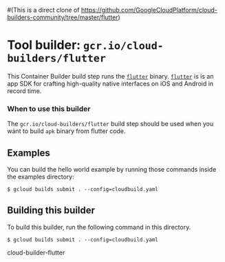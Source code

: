 #(This is a direct clone of https://github.com/GoogleCloudPlatform/cloud-builders-community/tree/master/flutter)

# Tool builder: `gcr.io/cloud-builders/flutter`

This Container Builder build step runs the [`flutter`](https://flutter.io/) binary.
[`flutter`](https://flutter.io/) is is an app SDK for crafting high-quality native interfaces on iOS and Android in record time.

### When to use this builder

The `gcr.io/cloud-builders/flutter` build step should be used when you want to build
`apk` binary from flutter code.

## Examples

You can build the hello world example by running those commands inside the examples directory:

    $ gcloud builds submit . --config=cloudbuild.yaml

## Building this builder

To build this builder, run the following command in this directory.

    $ gcloud builds submit . --config=cloudbuild.yaml

 cloud-builder-flutter
